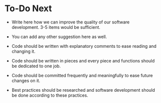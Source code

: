 # To-Do Next

* Write here how we can improve the quality of our software development. 3-5 items would be sufficient.
* You can add any other suggestion here as well.

* Code should be written with explanatory comments to ease reading and changing it.
* Code should be written in pieces and every piece and functions should be dedicated to one job.
* Code should be committed frequently and meaningfully to ease future changes on it.
* Best practices should be researched and software development should be done according to these practices.

